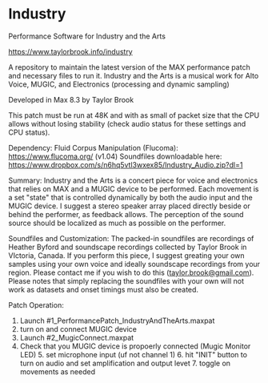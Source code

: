 # Industry
Performance Software for Industry and the Arts

https://www.taylorbrook.info/industry

A repository to maintain the latest version of the MAX performance patch and necessary files to run it.
Industry and the Arts is a musical work for Alto Voice, MUGIC, and Electronics (processing and dynamic sampling)

Developed in Max 8.3 by Taylor Brook

This patch must be run at 48K and with as small of packet size that the CPU allows without losing stability (check audio status for these settings and CPU status).

Dependency: 
Fluid Corpus Manipulation (Flucoma): https://www.flucoma.org/ (v1.04)
Soundfiles downloadable here: 
https://www.dropbox.com/s/n6hq5vtl3wxex85/Industry_Audio.zip?dl=1

Summary:
Industry and the Arts is a concert piece for voice and electronics that relies on MAX and a MUGIC device to be performed. Each movement is a set "state" that is controlled dynamically by both the audio input and the MUGIC device.
I suggest a stereo speaker array placed directly beside or behind the performer, as feedback allows. The perception of the sound source should be localized as much as possible on the performer.

Soundfiles and Customization:
The packed-in soundfiles are recordings of Heather Byford and soundscape recordings collected by Taylor Brook in VIctoria, Canada. If you perform this piece, I suggest greating your own samples using your own voice and ideally soundscape recordings from your region. Please contact me if you wish to do this (taylor.brook@gmail.com). Please notes that simply replacing the soundfiles with your own will not work as datasets and onset timings must also be created.


Patch Operation:

1. Launch #1_PerformancePatch_IndustryAndTheArts.maxpat
 2. turn on and connect MUGIC device
  3. Launch #2_MugicConnect.maxpat
   4. Check that you MUGIC device is propoerly connected (Mugic Monitor LED)
    5. set microphone input (uf not channel 1)
     6. hit "INIT" button to turn on audio and set amplification and output levet
      7. toggle on movements as needed




